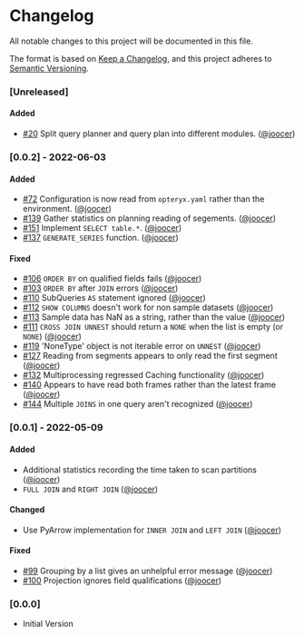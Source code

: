# Changelog
All notable changes to this project will be documented in this file.

The format is based on [Keep a Changelog](https://keepachangelog.com/en/1.0.0/), and this project adheres to [Semantic Versioning](https://semver.org/spec/v2.0.0.html).

### [Unreleased]

#### Added

- [#20](https://github.com/mabel-dev/opteryx/issues/20) Split query planner and query plan into different modules. ([@joocer](https://github.com/joocer]))

### [0.0.2] - 2022-06-03

#### Added

- [#72](https://github.com/mabel-dev/opteryx/issues/72) Configuration is now read from `opteryx.yaml` rather than the environment. ([@joocer](https://github.com/joocer]))
- [#139](https://github.com/mabel-dev/opteryx/issues/139) Gather statistics on planning reading of segements. ([@joocer](https://github.com/joocer]))
- [#151](https://github.com/mabel-dev/opteryx/issues/151) Implement `SELECT table.*`. ([@joocer](https://github.com/joocer]))
- [#137](https://github.com/mabel-dev/opteryx/issues/137) `GENERATE_SERIES` function. ([@joocer](https://github.com/joocer]))

#### Fixed

- [#106](https://github.com/mabel-dev/opteryx/issues/106) `ORDER BY` on qualified fields fails ([@joocer](https://github.com/joocer]))
- [#103](https://github.com/mabel-dev/opteryx/issues/103) `ORDER BY` after `JOIN` errors ([@joocer](https://github.com/joocer]))
- [#110](https://github.com/mabel-dev/opteryx/issues/110) SubQueries `AS` statement ignored ([@joocer](https://github.com/joocer]))
- [#112](https://github.com/mabel-dev/opteryx/issues/112) `SHOW COLUMNS` doesn't work for non sample datasets ([@joocer](https://github.com/joocer]))
- [#113](https://github.com/mabel-dev/opteryx/issues/113) Sample data has NaN as a string, rather than the value ([@joocer](https://github.com/joocer]))
- [#111](https://github.com/mabel-dev/opteryx/issues/111) `CROSS JOIN UNNEST` should return a `NONE` when the list is empty (or `NONE`) ([@joocer](https://github.com/joocer]))
- [#119](https://github.com/mabel-dev/opteryx/issues/119) 'NoneType' object is not iterable error on `UNNEST` ([@joocer](https://github.com/joocer]))
- [#127](https://github.com/mabel-dev/opteryx/issues/127) Reading from segments appears to only read the first segment ([@joocer](https://github.com/joocer]))
- [#132](https://github.com/mabel-dev/opteryx/issues/132) Multiprocessing regressed Caching functionality ([@joocer](https://github.com/joocer]))
- [#140](https://github.com/mabel-dev/opteryx/issues/140) Appears to have read both frames rather than the latest frame ([@joocer](https://github.com/joocer]))
- [#144](https://github.com/mabel-dev/opteryx/issues/144) Multiple `JOINS` in one query aren't recognized ([@joocer](https://github.com/joocer]))

### [0.0.1] - 2022-05-09

#### Added
- Additional statistics recording the time taken to scan partitions ([@joocer](https://github.com/joocer]))
- `FULL JOIN` and `RIGHT JOIN` ([@joocer](https://github.com/joocer]))

#### Changed
- Use PyArrow implementation for `INNER JOIN` and `LEFT JOIN` ([@joocer](https://github.com/joocer]))

#### Fixed
- [#99](https://github.com/mabel-dev/opteryx/issues/99) Grouping by a list gives an unhelpful error message  ([@joocer](https://github.com/joocer]))
- [#100](https://github.com/mabel-dev/opteryx/issues/100) Projection ignores field qualifications ([@joocer](https://github.com/joocer]))

### [0.0.0]

- Initial Version
